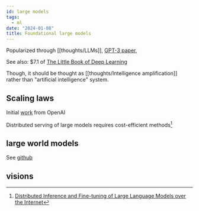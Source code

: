 ```yaml
---
id: large models
tags:
  - ml
date: "2024-01-08"
title: Foundational large models
---
```


Popularized through [[thoughts/LLMs]], [GPT-3 paper](https://arxiv.org/abs/2005.14165),

See also: $7.1 of [The Little Book of Deep Learning](/books#2024)

Though, it should be thought as [[thoughts/Intelligence amplification]] rather than "artificial intelligence" system.

## Scaling laws

Initial [work](https://arxiv.org/abs/2001.08361) from OpenAI

Distributed serving of large models requires cost-efficient methods[^1]

## large world models

See [github](https://github.com/LargeWorldModel/LWM)

## visions

[^1]: [Distributed Inference and Fine-tuning of Large Language Models over the Internet](https://arxiv.org/abs/2312.08361)

